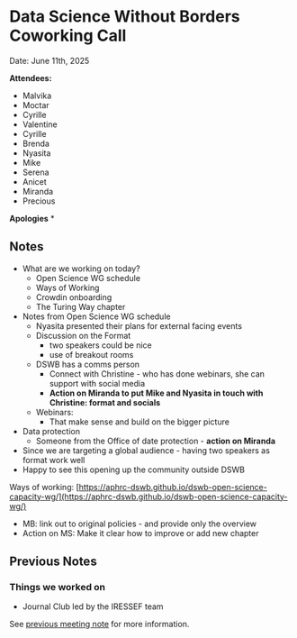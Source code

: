 # Data Science Without Borders Coworking Call

Date: June 11th, 2025

**Attendees:**
   * Malvika
   * Moctar
   * Cyrille
   * Valentine
   * Cyrille
   * Brenda
   * Nyasita
   * Mike
   * Serena
   * Anicet
   * Miranda
   * Precious
     
**Apologies**
   * 

## Notes

   * What are we working on today?
       * Open Science WG schedule
       * Ways of Working
       * Crowdin onboarding
       * The Turing Way chapter
   * Notes from Open Science WG schedule
       * Nyasita presented their plans for external facing events
       * Discussion on the Format
           * two speakers could be nice
           * use of breakout rooms
       * DSWB has a comms person
           * Connect with Christine - who has done webinars, she can support with social media
           * **Action on Miranda to put Mike and Nyasita in touch with Christine: format and socials**
       * Webinars:
           * That make sense and build on the bigger picture
   * Data protection
       * Someone from the Office of date protection - **action on Miranda**
   * Since we are targeting a global audience - having two speakers as format work well
   * Happy to see this opening up the community outside DSWB

Ways of working: [https://aphrc-dswb.github.io/dswb-open-science-capacity-wg/](https://aphrc-dswb.github.io/dswb-open-science-capacity-wg/)

   * MB: link out to original policies - and provide only the overview
   * Action on MS: Make it clear how to improve or add new chapter

## Previous Notes

### Things we worked on

   * Journal Club led by the IRESSEF team

See [previous meeting note](https://github.com/aphrc-dswb/dswb-open-science-capacity-wg/blob/main/project-management/coworking-calls/20250604-coworking-call-notes.md) for more information.
